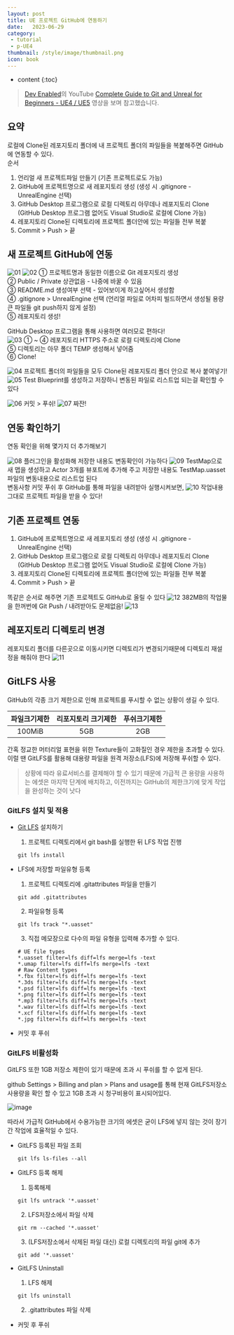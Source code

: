 ```yaml
---
layout: post
title: UE 프로젝트 GitHub에 연동하기
date:   2023-06-29
category: 
 - tutorial
 - p-UE4
thumbnail: /style/image/thumbnail.png
icon: book
---
```


* content
{:toc}

> [Dev Enabled](https://www.youtube.com/@DevEnabled)의 YouTube [Complete Guide to Git and Unreal for Beginners - UE4 / UE5](https://www.youtube.com/watch?v=5J0CczTshKY) 영상을 보며 참고했습니다.  


## 요약
로컬에 Clone된 레포지토리 폴더에 내 프로젝트 폴더의 파일들을 복붙해주면 GitHub에 연동할 수 있다.  
순서
1. 언리얼 새 프로젝트파일 만들기 (기존 프로젝트로도 가능)
2. GitHub에 프로젝트명으로 새 레포지토리 생성 (생성 시 .gitignore - UnrealEngine 선택)
3. GitHub Desktop 프로그램으로 로컬 디렉토리 아무데나 레포지토리 Clone (GitHub Desktop 프로그램 없어도 Visual Studio로 로컬에 Clone 가능)
4. 레포지토리 Clone된 디렉토리에 프로젝트 폴더안에 있는 파일들 전부 복붙
5. Commit > Push > 끝  

  
## 새 프로젝트 GitHub에 연동

![01](https://github.com/ssonsonya/UE4BasicCombat/assets/116151781/d458be4b-10e0-4614-9172-ccb134850e9a)
![02](https://github.com/ssonsonya/UE4BasicCombat/assets/116151781/e631f406-b0bc-4f91-a517-b7e76753ffce)
① 프로젝트명과 동일한 이름으로 Git 레포지토리 생성  
② Public / Private 상관없음 - 나중에 바꿀 수 있음  
③ README.md 생성여부 선택 - 있어보이게 하고싶어서 생성함  
④ .gitignore > UnrealEngine 선택 (언리얼 파일로 어차피 빌드하면서 생성될 용량 큰 파일들 git push하지 않게 설정)  
⑤ 레포지토리 생성!  


GitHub Desktop 프로그램을 통해 사용하면 여러모로 편하다!  
![03](https://github.com/ssonsonya/UE4BasicCombat/assets/116151781/d19ffdaf-daac-4d90-a8eb-742c9daf6f12)
① ~ ④ 레포지토리 HTTPS 주소로 로컬 디렉토리에 Clone  
⑤ 디렉토리는 아무 폴더 TEMP 생성해서 넣어줌  
⑥ Clone!  


![04](https://github.com/ssonsonya/UE4BasicCombat/assets/116151781/bfcd46ed-77f5-4ee0-acdb-c67f390d714f)
프로젝트 폴더의 파일들을 모두 Clone된 레포지토리 폴더 안으로 복사 붙여넣기!
![05](https://github.com/ssonsonya/UE4BasicCombat/assets/116151781/7611c819-a2ff-43ec-8828-eabe93b59338)
Test Blueprint를 생성하고 저장하니 변동된 파일로 리스트업 되는걸 확인할 수 있다  


![06](https://github.com/ssonsonya/UE4BasicCombat/assets/116151781/287dfd54-84e7-474e-b2ff-c591b30095f2)
커밋 > 푸쉬!
![07](https://github.com/ssonsonya/UE4BasicCombat/assets/116151781/3b866c76-cb91-424b-8a39-3ec1fdc90f4f)
짜잔!  

  
## 연동 확인하기
연동 확인을 위해 몇가지 더 추가해보기

![08](https://github.com/ssonsonya/UE4BasicCombat/assets/116151781/2f0a6667-b462-4d6f-aff1-0518d69db547)
플러그인을 활성화해 저장한 내용도 변동확인이 가능하다
![09](https://github.com/ssonsonya/UE4BasicCombat/assets/116151781/a35b8d67-d5a9-424b-a8cb-4fa0fbec1389)
TestMap으로 새 맵을 생성하고 Actor 3개를 뷰포트에 추가해 주고 저장한 내용도 TestMap.uasset 파일의 변동내용으로 리스트업 된다  
변동사항 커밋 푸쉬 후 GitHub를 통해 파일을 내려받아 실행시켜보면,
![10](https://github.com/ssonsonya/UE4BasicCombat/assets/116151781/f8c7f4ed-49e8-4daf-a8b8-324f2b4cd5a9)
작업내용 그대로 프로젝트 파일을 받을 수 있다!  

  
## 기존 프로젝트 연동

1. GitHub에 프로젝트명으로 새 레포지토리 생성 (생성 시 .gitignore - UnrealEngine 선택)
2. GitHub Desktop 프로그램으로 로컬 디렉토리 아무데나 레포지토리 Clone (GitHub Desktop 프로그램 없어도 Visual Studio로 로컬에 Clone 가능)
3. 레포지토리 Clone된 디렉토리에 프로젝트 폴더안에 있는 파일들 전부 복붙
4. Commit > Push > 끝  

똑같은 순서로 해주면 기존 프로젝트도 GitHub로 올릴 수 있다
![12](https://github.com/ssonsonya/UE4BasicCombat/assets/116151781/eed811df-58eb-45cc-96f8-cadedf2bb064)
382MB의 작업물을 한꺼번에 Git Push / 내려받아도 문제없음!
![13](https://github.com/ssonsonya/UE4BasicCombat/assets/116151781/044a9b2d-7a29-40b9-a0b2-79a44f4bb91e)

  
## 레포지토리 디렉토리 변경
레포지토리 폴더를 다른곳으로 이동시키면 디렉토리가 변경되기때문에 디렉토리 재설정을 해줘야 한다
![11](https://github.com/ssonsonya/UE4BasicCombat/assets/116151781/a2043367-3b0f-415a-b91e-f312eb2bd54f)

## GitLFS 사용  

GitHub의 각종 크기 제한으로 인해 프로젝트를 푸시할 수 없는 상황이 생길 수 있다.  

| 파일크기제한 | 리포지토리 크기제한 | 푸쉬크기제한 |
| :---: | :---: | :---: |
| 100MiB | 5GB | 2GB |

간혹 정교한 머터리얼 표현을 위한 Texture들이 고화질인 경우 제한을 초과할 수 있다.  
이럴 땐 GitLFS를 활용해 대용량 파일을 원격 저장소(LFS)에 저장해 푸쉬할 수 있다.  

> 상황에 따라 유료서비스를 결제해야 할 수 있기 때문에 가급적 큰 용량을 사용하는 에셋은 마지막 단계에 배치하고, 이전까지는 GitHub의 제한크기에 맞게 작업을 완성하는 것이 낫다  

### GitLFS 설치 및 적용

+ [Git LFS](https://git-lfs.com/) 설치하기
    1. 프로젝트 디렉토리에서 git bash를 실행한 뒤 LFS 작업 진행
    ```
    git lfs install
    ```
+ LFS에 저장할 파일유형 등록  

    1. 프로젝트 디렉토리에 .gitattributes 파일을 만들기
    ```
    git add .gitattributes
    ``` 
    2. 파일유형 등록
    ```
    git lfs track "*.uasset"
    ```
    3. 직접 메모장으로 다수의 파일 유형을 입력해 추가할 수 있다.  
    ```    
    # UE file types
    *.uasset filter=lfs diff=lfs merge=lfs -text
    *.umap filter=lfs diff=lfs merge=lfs -text
    # Raw Content types
    *.fbx filter=lfs diff=lfs merge=lfs -text
    *.3ds filter=lfs diff=lfs merge=lfs -text
    *.psd filter=lfs diff=lfs merge=lfs -text
    *.png filter=lfs diff=lfs merge=lfs -text
    *.mp3 filter=lfs diff=lfs merge=lfs -text
    *.wav filter=lfs diff=lfs merge=lfs -text
    *.xcf filter=lfs diff=lfs merge=lfs -text
    *.jpg filter=lfs diff=lfs merge=lfs -text
    ```  

+ 커밋 후 푸쉬

### GitLFS 비활성화

GitLFS 또한 1GB 저장소 제한이 있기 때문에 초과 시 푸쉬를 할 수 없게 된다.  

github Settings > Billing and plan > Plans and usage를 통해 현재 GitLFS저장소 사용량을 확인 할 수 있고 1GB 초과 시 청구비용이 표시되어있다.  

![image](https://github.com/user-attachments/assets/4a7b8d5a-635c-4727-9eb5-c269046d6162)

따라서 가급적 GitHub에서 수용가능한 크기의 에셋은 굳이 LFS에 넣지 않는 것이 장기간 작업에 효율적일 수 있다.  

+ GitLFS 등록된 파일 조회

    ```
    git lfs ls-files --all
    ```
+ GitLFS 등록 해제

    1. 등록해제
    ```
    git lfs untrack '*.uasset'
    ```
    2. LFS저장소에서 파일 삭제
    ```
    git rm --cached '*.uasset'
    ```
    3. (LFS저장소에서 삭제된 파일 대신) 로컬 디렉토리의 파일 git에 추가
    ```
    git add '*.uasset'
    ```
+ GitLFS Uninstall
    1. LFS 해제
    ```
    git lfs uninstall
    ```
    2. .gitattributes 파일 삭제

+ 커밋 후 푸쉬